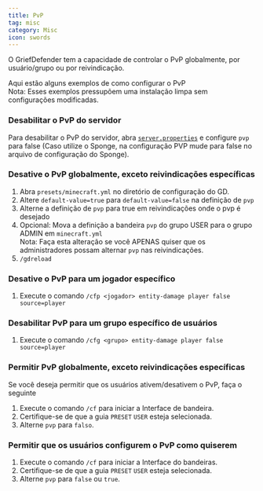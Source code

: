 ```yaml
---
title: PvP
tag: misc
category: Misc
icon: swords
---
```


O GriefDefender tem a capacidade de controlar o PvP globalmente, por usuário/grupo ou por reivindicação.  

Aqui estão alguns exemplos de como configurar o PvP  
Nota: Esses exemplos pressupõem uma instalação limpa sem configurações modificadas.  

### Desabilitar o PvP do servidor
Para desabilitar o PvP do servidor, abra [`server.properties`](https://pt.minecraft.wiki/w/Server.properties#pvp) e configure `pvp` para false (Caso utilize o Sponge, na configuração PVP mude para false no arquivo de configuração do Sponge).  

### Desative o PvP globalmente, exceto reivindicações específicas

1. Abra `presets/minecraft.yml` no diretório de configuração do GD.  
2. Altere `default-value=true` para `default-value=false` na definição de `pvp`  
3. Alterne a definição de `pvp` para true em reivindicações onde o pvp é desejado  
4. Opcional: Mova a definição a bandeira `pvp` do grupo USER para o grupo ADMIN em `minecraft.yml`  
Nota: Faça esta alteração se você APENAS quiser que os administradores possam alternar `pvp` nas reivindicações.  
5. `/gdreload`

### Desative o PvP para um jogador específico

1. Execute o comando `/cfp <jogador> entity-damage player false source=player`  

### Desabilitar PvP para um grupo específico de usuários

1. Execute o comando `/cfg <grupo> entity-damage player false source=player`  

### Permitir PvP globalmente, exceto reivindicações específicas

Se você deseja permitir que os usuários ativem/desativem o PvP, faça o seguinte  
1. Execute o comando `/cf` para iniciar a Interface de bandeira.  
2. Certifique-se de que a guia `PRESET` `USER` esteja selecionada.  
3. Alterne `pvp` para `falso`.  

### Permitir que os usuários configurem o PvP como quiserem

1. Execute o comando `/cf` para iniciar a Interface do bandeiras.  
2. Certifique-se de que a guia `PRESET` `USER` esteja selecionada.  
3. Alterne `pvp` para `false` ou `true`.  


